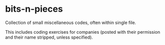 # bits-n-pieces
Collection of small miscellaneous codes, often within single file.

This includes coding exercises for companies (posted with their permission and their name stripped, unless specified).

